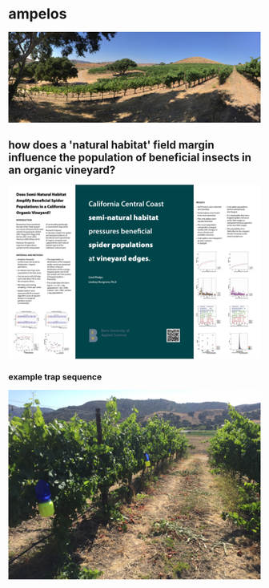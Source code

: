 ampelos
================

![landscape](../photos/landscapeOak.JPG)

how does a 'natural habitat' field margin influence the population of beneficial insects in an organic vineyard?
----------------------------------------------------------------------------------------------------------------



![landscape](./posters/posterWeb.jpg)



### example trap sequence

![landscape](../photos/trapSequence.JPG)
